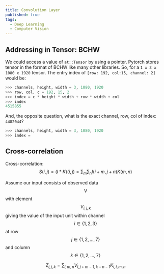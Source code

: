 ```yaml
---
title: Convolution Layer
published: true
tags:
  - Deep Learning
  - Computer Vision
---
```


<!--more-->

## Addressing in Tensor: BCHW

We could access a value of `at::Tensor` by using a pointer. Pytorch stores tensor in the format of BCHW like many other libraries.
So, for a `1 x 3 x 1080 x 1920` tensor. The entry index of `[row: 192, col:15, channel: 2]` would be:

```python
>>> channels, height, width = 3, 1080, 1920
>>> row, col, c = 192, 15, 2
>>> index = c * height * width + row * width + col
>>> index
4515855
```

And, the opposite question, what is the exact channel, row, col of index: `4482044`?

```python
>>> channels, height, width = 3, 1080, 1920
>>> index =
```

## Cross-correlation

Cross-correlation: $$ S(i,j)=(I*K)(i,j)=\sum_{m} \sum_{n} I(i+m,j+n)K(m,n) $$

Assume our input consists of observed data $$\boldsymbol{\mathsf{V}}$$ with element
$$ \mathit{V}_{i,j,k}$$ giving the value of the input unit within channel $$i \in \{1,2,3\}$$ at row $$j \in \{ 1,2,...,7 \}$$ and column $$ k \in \{ 1,2,...,7 \}$$

$$ Z_{i,j,k}=\sum_{l,m,n} V_{l,j+m-1,k+n-1} K_{i,l,m,n} $$

<div>
  <div id="image"></div>
</div>

<script type="module">
import { Grid, CreateSVGRect } from "/eugene-notes/assets/demo/js/toolbox.js";

var svg_height = 250;
var svg_width = 900;

var input_height = 7;
var input_width = 7;
var kernel_height = 3;
var kernel_width = 3;
var stride = 1;
var padding = 0;
var output_height = (input_height + 2 * padding - kernel_height) / stride + 1;
var output_width = (input_width + 2 * padding - kernel_width) / stride + 1;
var rect_pixels = 30;

var V_L1_grid = Grid(input_height, input_width, rect_pixels, 0, 30);
var V_L2_grid = Grid(input_height, input_width, rect_pixels, 1 * input_width * rect_pixels + 30, 30);

var V_L3_grid = Grid(input_height, input_width, rect_pixels, 2 * input_width * rect_pixels + 60, 30);

var v_svg = d3
  .select("#image")
  .append("svg")
  .attr("width", svg_width)
  .attr("height", svg_height)
  .attr("fill", "#fff");

CreateSVGRect(v_svg, V_L1_grid, "L1");
CreateSVGRect(v_svg, V_L2_grid, "L2");
CreateSVGRect(v_svg, V_L3_grid, "L3");


v_svg
  .append("g")
    .attr("transform", "translate(90, 5)")
  .attr("class", "tex")
  .append("text")
  .text("$\\boldsymbol{V_{l=1}}$");

v_svg
  .append("g")
    .attr("transform", "translate(320, 5)")
  .attr("class", "tex")
  .append("text")
  .text("$\\boldsymbol{V_{l=2}}$");

v_svg
  .append("g")
    .attr("transform", "translate(570, 5)")
  .attr("class", "tex")
  .append("text")
  .text("$\\boldsymbol{V_{l=3}}$");


setTimeout(() => {
  
  MathJax.Hub.Config({
    tex2jax: {
      inlineMath: [ ['$','$'], ["\\(","\\)"] ],
      processEscapes: true
    }
  });
  
  MathJax.Hub.Register.StartupHook("End", function() {
    setTimeout(() => {
          v_svg.selectAll('.tex').each(function(){
          var self = d3.select(this),
              g = self.select('text>span>svg');
          g.remove();
          self.append(function(){
            return g.node();
          });
        });
      }, 1);
    });
  
  MathJax.Hub.Queue(["Typeset", MathJax.Hub, svg.node()]);
  
}, 1);

</script>

